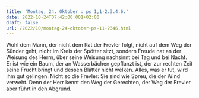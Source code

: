 ```yaml
---
title: 'Montag, 24. Oktober : ps 1,1-2.3.4.6.'
date: 2022-10-24T07:42:00.001+02:00
draft: false
url: /2022/10/montag-24-oktober-ps-11-2346.html
---
```


Wohl dem Mann, der nicht dem Rat der Frevler folgt, nicht auf dem Weg der Sünder geht, nicht im Kreis der Spötter sitzt, sondern Freude hat an der Weisung des Herrn, über seine Weisung nachsinnt bei Tag und bei Nacht. Er ist wie ein Baum, der an Wasserbächen gepflanzt ist, der zur rechten Zeit seine Frucht bringt und dessen Blätter nicht welken. Alles, was er tut, wird ihm gut gelingen. Nicht so die Frevler: Sie sind wie Spreu, die der Wind verweht. Denn der Herr kennt den Weg der Gerechten, der Weg der Frevler aber führt in den Abgrund.